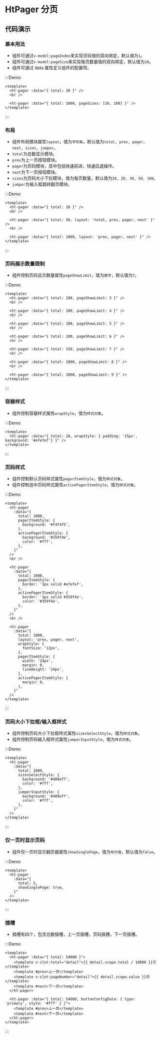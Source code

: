 # HtPager 分页

## 代码演示

### 基本用法

- 组件可通过`v-model:pageIndex`来实现页码值的双向绑定，默认值为`1`。
- 组件可通过`v-model:pageSize`来实现每页数量值的双向绑定，默认值为`10`。
- 组件可通过 data 属性定义组件的配置项。

:::Demo
```vue demo
<template>
  <ht-pager :data="{ total: 20 }" />
  <br />

  <ht-pager :data="{ total: 1000, pageSizes: [10, 100] }" />
</template>
```
:::

### 布局

- 组件布局模块属性`layout`，值为`字符串`，默认值为`total, prev, pager, next, sizes, jumper`。
- `total`为总数显示模块。
- `prev`为上一页按钮模块。
- `pager`为页码模块，其中包括快速前进，快速后退操作。
- `next`为下一页按钮模块。
- `sizes`为页码大小下拉模块，值为每页数量，默认值为`10, 20, 30, 50, 100`。
- `jumper`为输入框跳转翻页模块。

:::Demo
```vue demo
<template>
  <ht-pager :data="{ total: 20 }" />
  <br />

  <ht-pager :data="{ total: 50, layout: 'total, prev, pager, next' }" />
  <br />

  <ht-pager :data="{ total: 1000, layout: 'prev, pager, next' }" />
</template>
```
:::
 

### 页码展示数量限制

- 组件控制页码显示数量属性`pageShowLimit`，值为`数字`，默认值为`7`。

:::Demo
```vue demo
<template>
  <ht-pager :data="{ total: 100, pageShowLimit: 3 }" />
  <br />

  <ht-pager :data="{ total: 100, pageShowLimit: 4 }" />
  <br />

  <ht-pager :data="{ total: 100, pageShowLimit: 5 }" />
  <br />

  <ht-pager :data="{ total: 100, pageShowLimit: 6 }" />
  <br />

  <ht-pager :data="{ total: 150, pageShowLimit: 7 }" />
  <br />

  <ht-pager :data="{ total: 1000, pageShowLimit: 8 }" />
  <br />

  <ht-pager :data="{ total: 1000, pageShowLimit: 9 }" />
</template>
```
:::


### 容器样式

- 组件控制容器样式属性`wrapStyle`，值为`样式对象`。


:::Demo
```vue demo
<template>
  <ht-pager :data="{ total: 20, wrapStyle: { padding: '15px', background: '#efefef'} }" />
</template>
```
:::


### 页码样式

- 组件控制默认页码样式属性`pagerItemStyle`，值为`样式对象`。
- 组件控制选中页码样式属性`activePagerItemStyle`，值为`样式对象`。

:::Demo
```vue demo
<template>
  <ht-pager
    :data="{
      total: 1000,
      pagerItemStyle: {
        background: '#f4f4f5',
      },
      activePagerItemStyle: {
        background: '#359f4e',
        color: '#fff',
      },
    }"
  />
  <br />

  <ht-pager
    :data="{
      total: 1000,
      pagerItemStyle: {
        border: '1px solid #efefef',
      },
      activePagerItemStyle: {
        border: '1px solid #359f4e',
        color: '#359f4e',
      },
    }"
  />
  <br />

  <ht-pager
    :data="{
      total: 1000,
      layout: 'prev, pager, next',
      wrapStyle: {
        fontSize: '12px',
      },
      pagerItemStyle: {
        width: '24px',
        margin: 0,
        lineHeight: '24px',
      },
      activePagerItemStyle: {
        margin: 0,
      },
    }"
  />
</template>
```
:::

### 页码大小下拉框/输入框样式

- 组件控制页码大小下拉框样式属性`sizesSelectStyle`，值为`样式对象`。
- 组件控制页码输入框样式属性`jumperInputStyle`，值为`样式对象`。

:::Demo
```vue demo
<template>
  <ht-pager
    :data="{
      total: 1000,
      sizesSelectStyle: {
        background: '#409eff',
        color: '#fff',
      },
      jumperInputStyle: {
        background: '#409eff',
        color: '#fff',
      },
    }"
  />
</template>
```
:::

### 仅一页时显示页码

- 组件仅一页时显示翻页器属性`showSinglePage`，值为`布尔值`，默认值为`false`。



:::Demo
```vue demo
<template>
  <ht-pager
    :data="{
      total: 5,
      showSinglePage: true,
    }"
  />
</template>
```
:::

### 插槽

- 插槽有四个，包含总数插槽，上一页插槽，页码插槽，下一页插槽。


:::Demo
```vue demo
<template>
  <ht-pager :data="{ total: 54000 }">
    <template v-slot:total="detail">{{ detail.scope.total / 10000 }}万</template>
    <template #prev>上一页</template>
    <template v-slot:pageNumber="detail">{{ detail.scope.value }}页</template>
    <template #next>下一页</template>
  </ht-pager>

  <ht-pager :data="{ total: 54000, buttonConfigData: { type: 'primary', style: '#fff' } }">
    <template #prev>上一页</template>
    <template #next>下一页</template>
  </ht-pager>
</template>
```
:::